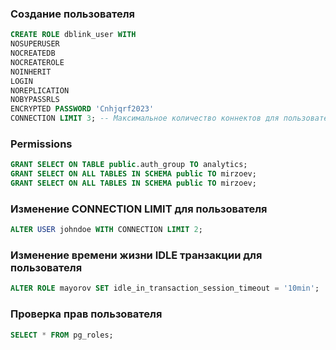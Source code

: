 ### Создание пользователя
```sql
CREATE ROLE dblink_user WITH
NOSUPERUSER
NOCREATEDB
NOCREATEROLE
NOINHERIT
LOGIN
NOREPLICATION
NOBYPASSRLS
ENCRYPTED PASSWORD 'Cnhjqrf2023'
CONNECTION LIMIT 3; -- Максимальное количество коннектов для пользователя
```
### Permissions
```sql
GRANT SELECT ON TABLE public.auth_group TO analytics;
GRANT SELECT ON ALL TABLES IN SCHEMA public TO mirzoev;
GRANT SELECT ON ALL TABLES IN SCHEMA public TO mirzoev;
```
### Изменение CONNECTION LIMIT для пользователя
```sql
ALTER USER johndoe WITH CONNECTION LIMIT 2;
```

### Изменение времени жизни IDLE транзакции для пользователя
```sql
ALTER ROLE mayorov SET idle_in_transaction_session_timeout = '10min';
```
### Проверка прав пользователя
```sql
SELECT * FROM pg_roles;